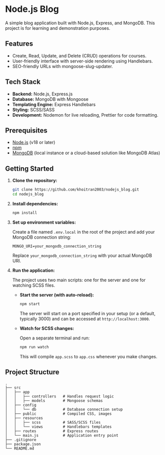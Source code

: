 # Node.js Blog

A simple blog application built with Node.js, Express, and MongoDB. This project is for learning and demonstration purposes.

## Features

- Create, Read, Update, and Delete (CRUD) operations for courses.
- User-friendly interface with server-side rendering using Handlebars.
- SEO-friendly URLs with mongoose-slug-updater.

## Tech Stack

- **Backend:** Node.js, Express.js
- **Database:** MongoDB with Mongoose
- **Templating Engine:** Express Handlebars
- **Styling:** SCSS/SASS
- **Development:** Nodemon for live reloading, Prettier for code formatting.

## Prerequisites

- [Node.js](https://nodejs.org/) (v18 or later)
- [npm](https://www.npmjs.com/)
- [MongoDB](https://www.mongodb.com/) (local instance or a cloud-based solution like MongoDB Atlas)

## Getting Started

1.  **Clone the repository:**

    ```bash
    git clone https://github.com/khoitran2003/nodejs_blog.git
    cd nodejs_blog
    ```

2.  **Install dependencies:**

    ```bash
    npm install
    ```

3.  **Set up environment variables:**

    Create a file named `.env.local` in the root of the project and add your MongoDB connection string:

    ```
    MONGO_URI=your_mongodb_connection_string
    ```

    Replace `your_mongodb_connection_string` with your actual MongoDB URI.

4.  **Run the application:**

    The project uses two main scripts: one for the server and one for watching SCSS files.
    - **Start the server (with auto-reload):**

      ```bash
      npm start
      ```

      The server will start on a port specified in your setup (or a default, typically 3000) and can be accessed at `http://localhost:3000`.

    - **Watch for SCSS changes:**

      Open a separate terminal and run:

      ```bash
      npm run watch
      ```

      This will compile `app.scss` to `app.css` whenever you make changes.

## Project Structure

```
.
├── src
│   ├── app
│   │   ├── controllers   # Handles request logic
│   │   ├── models        # Mongoose schemas
│   ├── config
│   │   └── db            # Database connection setup
│   ├── public            # Compiled CSS, images
│   ├── resources
│   │   ├── scss          # SASS/SCSS files
│   │   └── views         # Handlebars templates
│   ├── routes            # Express routes
│   └── main.js           # Application entry point
├── .gitignore
├── package.json
└── README.md
```
